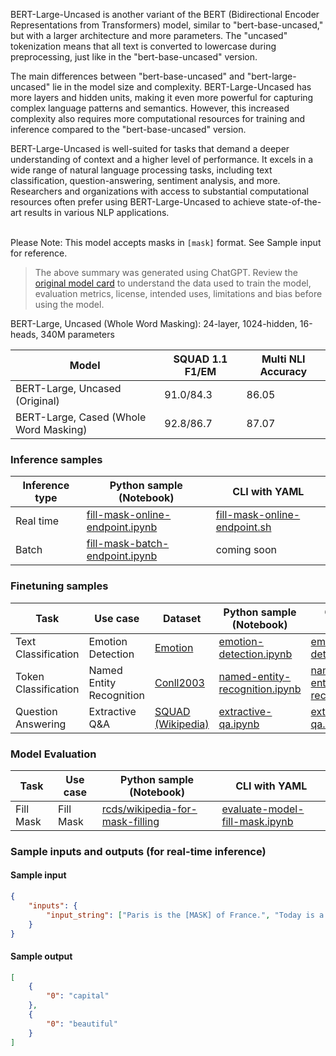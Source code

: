 BERT-Large-Uncased is another variant of the BERT (Bidirectional Encoder Representations from Transformers) model, similar to "bert-base-uncased," but with a larger architecture and more parameters. The "uncased" tokenization means that all text is converted to lowercase during preprocessing, just like in the "bert-base-uncased" version.

The main differences between "bert-base-uncased" and "bert-large-uncased" lie in the model size and complexity. BERT-Large-Uncased has more layers and hidden units, making it even more powerful for capturing complex language patterns and semantics. However, this increased complexity also requires more computational resources for training and inference compared to the "bert-base-uncased" version.

BERT-Large-Uncased is well-suited for tasks that demand a deeper understanding of context and a higher level of performance. It excels in a wide range of natural language processing tasks, including text classification, question-answering, sentiment analysis, and more. Researchers and organizations with access to substantial computational resources often prefer using BERT-Large-Uncased to achieve state-of-the-art results in various NLP applications.

<br>Please Note: This model accepts masks in `[mask]` format. See Sample input for reference. 
> The above summary was generated using ChatGPT. Review the <a href="https://huggingface.co/bert-large-uncased" target="_blank">original model card</a> to understand the data used to train the model, evaluation metrics, license, intended uses, limitations and bias before using the model.

BERT-Large, Uncased (Whole Word Masking): 24-layer, 1024-hidden, 16-heads, 340M parameters

|      Model                             | SQUAD 1.1 F1/EM  | Multi NLI Accuracy  |
|----------------------------------------|------------------|---------------------|
|BERT-Large, Uncased (Original)           |   91.0/84.3     |  86.05              |
|BERT-Large, Cased (Whole Word Masking)  |    92.8/86.7     |  87.07              |


### Inference samples

Inference type|Python sample (Notebook)|CLI with YAML
|--|--|--|
Real time|<a href="https://aka.ms/azureml-infer-online-sdk-fill-mask" target="_blank">fill-mask-online-endpoint.ipynb</a>|<a href="https://aka.ms/azureml-infer-online-cli-fill-mask" target="_blank">fill-mask-online-endpoint.sh</a>
Batch |<a href="https://aka.ms/azureml-infer-batch-sdk-fill-mask" target="_blank">fill-mask-batch-endpoint.ipynb</a>| coming soon


### Finetuning samples

Task|Use case|Dataset|Python sample (Notebook)|CLI with YAML
|--|--|--|--|--|
Text Classification|Emotion Detection|<a href="https://huggingface.co/datasets/dair-ai/emotion" target="_blank">Emotion</a>|<a href="https://aka.ms/azureml-ft-sdk-emotion-detection" target="_blank">emotion-detection.ipynb</a>|<a href="https://aka.ms/azureml-ft-cli-emotion-detection" target="_blank">emotion-detection.sh</a>
Token Classification|Named Entity Recognition|<a href="https://huggingface.co/datasets/conll2003" target="_blank">Conll2003</a>|<a href="https://aka.ms/azureml-ft-sdk-token-classification" target="_blank">named-entity-recognition.ipynb</a>|<a href="https://aka.ms/azureml-ft-cli-token-classification" target="_blank">named-entity-recognition.sh</a>
Question Answering|Extractive Q&A|<a href="https://huggingface.co/datasets/squad" target="_blank">SQUAD (Wikipedia)</a>|<a href="https://aka.ms/azureml-ft-sdk-extractive-qa" target="_blank">extractive-qa.ipynb</a>|<a href="https://aka.ms/azureml-ft-cli-extractive-qa" target="_blank">extractive-qa.sh</a>


### Model Evaluation

Task|Use case|Python sample (Notebook)|CLI with YAML
|--|--|--|--|
Fill Mask|Fill Mask|<a href="https://huggingface.co/datasets/rcds/wikipedia-for-mask-filling" target="_blank">rcds/wikipedia-for-mask-filling</a>|<a href="https://aka.ms/azureml-eval-sdk-fill-mask/" target="_blank">evaluate-model-fill-mask.ipynb</a>|<a href="https://aka.ms/azureml-eval-cli-fill-mask/" target="_blank">evaluate-model-fill-mask.yml</a>


### Sample inputs and outputs (for real-time inference)

#### Sample input
```json
{
    "inputs": {
        "input_string": ["Paris is the [MASK] of France.", "Today is a [MASK] day!"]
    }
}
```

#### Sample output
```json
[
    {
        "0": "capital"
    },
    {
        "0": "beautiful"
    }
]
```
